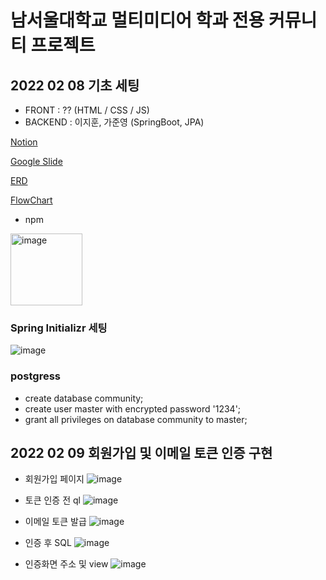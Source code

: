 # 남서울대학교 멀티미디어 학과 전용 커뮤니티 프로젝트

## 2022 02 08 기초 세팅

- FRONT : ?? (HTML / CSS / JS)
- BACKEND : 이지훈, 가준영 (SpringBoot, JPA)

[Notion](https://www.notion.so/c080919d0f1e48c68971c8e96b997072)

[Google Slide](https://docs.google.com/presentation/d/1LgabB2Cvdc6RZfzv0Peh3Mi5cjkarMOXQIVbpFCfW1U/edit#slide=id.p)

[ERD](https://www.erdcloud.com/d/c6fnKuozMTH2YMWaS)

[FlowChart](https://app.diagrams.net/#G16A5Jk-hlk1xUnX1pVzuDqR5D5I43Seua)

- npm 
<img width="115" alt="image" src="https://user-images.githubusercontent.com/53300830/155288339-6e533621-eed1-40f1-a76b-552a3a4ee43c.png">

### Spring Initializr 세팅 
![image](https://user-images.githubusercontent.com/53300830/152991455-f48272b1-a1b2-4267-aa0f-2948daa15546.png)

### postgress
- create database community;
- create user master with encrypted password '1234';
- grant all privileges on database community to master;

## 2022 02 09 회원가입 및 이메일 토큰 인증 구현
- 회원가입 페이지
![image](https://user-images.githubusercontent.com/53300830/153216855-8a028a5c-bf84-4f64-b8a1-57d3be24f795.png)

- 토큰 인증 전 ql
![image](https://user-images.githubusercontent.com/53300830/153217362-62bb248e-7aa7-48c2-9607-3fb92e8ff3c8.png)
- 이메일 토큰 발급
![image](https://user-images.githubusercontent.com/53300830/153217446-b50f1f6e-3a18-47dc-8ac0-11268612e8ba.png)
- 인증 후 SQL 
![image](https://user-images.githubusercontent.com/53300830/153217931-7994f197-c580-4046-ac0c-5eadb3ba4338.png)
- 인증화면 주소 및 view
![image](https://user-images.githubusercontent.com/53300830/153217627-ef5f55d5-ed85-4098-94f6-b01cf018a1fd.png)





